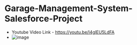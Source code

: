 # Garage-Management-System-Salesforce-Project

* Youtube Video Link - https://youtu.be/I4glEU5LdFA
* ![image](https://github.com/user-attachments/assets/c7e6051c-3d66-4244-81dd-f57b9e859abc)

